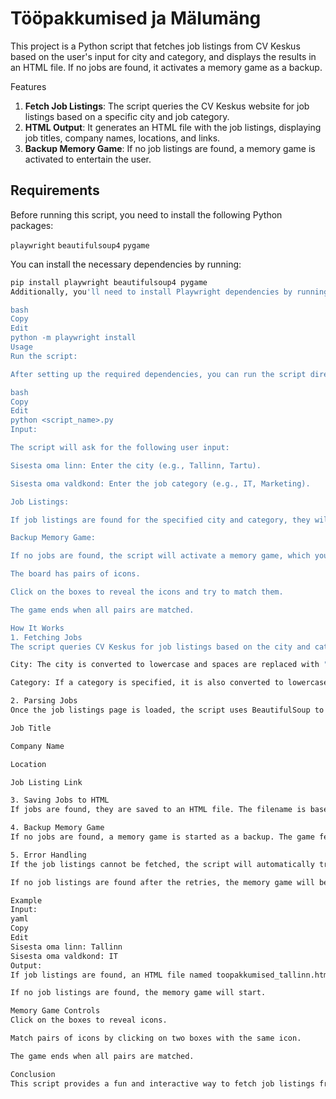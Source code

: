 # Tööpakkumised ja Mälumäng

This project is a Python script that fetches job listings from CV Keskus based on the user's input for city and category, and displays the results in an HTML file. If no jobs are found, it activates a memory game as a backup.

Features
1. **Fetch Job Listings**: The script queries the CV Keskus website for job listings based on a specific city and job category.
2. **HTML Output**: It generates an HTML file with the job listings, displaying job titles, company names, locations, and links.
3. **Backup Memory Game**: If no job listings are found, a memory game is activated to entertain the user.

## Requirements
Before running this script, you need to install the following Python packages:

`playwright`
`beautifulsoup4`
`pygame`

You can install the necessary dependencies by running:

```bash
pip install playwright beautifulsoup4 pygame
Additionally, you'll need to install Playwright dependencies by running:

bash
Copy
Edit
python -m playwright install
Usage
Run the script:

After setting up the required dependencies, you can run the script directly.

bash
Copy
Edit
python <script_name>.py
Input:

The script will ask for the following user input:

Sisesta oma linn: Enter the city (e.g., Tallinn, Tartu).

Sisesta oma valdkond: Enter the job category (e.g., IT, Marketing).

Job Listings:

If job listings are found for the specified city and category, they will be fetched from CV Keskus, and an HTML file will be generated with the job information.

Backup Memory Game:

If no jobs are found, the script will activate a memory game, which you can play using the following rules:

The board has pairs of icons.

Click on the boxes to reveal the icons and try to match them.

The game ends when all pairs are matched.

How It Works
1. Fetching Jobs
The script queries CV Keskus for job listings based on the city and category input by the user. The query URL is adjusted dynamically based on the user's input.

City: The city is converted to lowercase and spaces are replaced with "+" for URL formatting.

Category: If a category is specified, it is also converted to lowercase.

2. Parsing Jobs
Once the job listings page is loaded, the script uses BeautifulSoup to extract:

Job Title

Company Name

Location

Job Listing Link

3. Saving Jobs to HTML
If jobs are found, they are saved to an HTML file. The filename is based on the city input and includes the list of job titles, companies, and locations with clickable links.

4. Backup Memory Game
If no jobs are found, a memory game is started as a backup. The game features a randomized board with pairs of icons that you need to match. The game continues until all pairs are found.

5. Error Handling
If the job listings cannot be fetched, the script will automatically try again, showing a message indicating the issue.

If no job listings are found after the retries, the memory game will be activated instead.

Example
Input:
yaml
Copy
Edit
Sisesta oma linn: Tallinn
Sisesta oma valdkond: IT
Output:
If job listings are found, an HTML file named toopakkumised_tallinn.html will be created.

If no job listings are found, the memory game will start.

Memory Game Controls
Click on the boxes to reveal icons.

Match pairs of icons by clicking on two boxes with the same icon.

The game ends when all pairs are matched.

Conclusion
This script provides a fun and interactive way to fetch job listings from CV Keskus and a memory game as a fallback if no jobs are found. Feel free to modify the script to suit your needs or expand the functionality.
